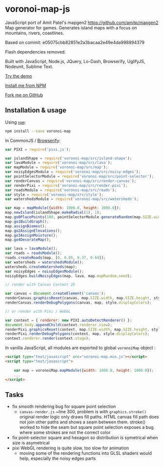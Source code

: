 voronoi-map-js
==============

JavaScript port of Amit Patel's mapgen2 https://github.com/amitp/mapgen2 Map generator for games. Generates island maps with a focus on mountains, rivers, coastlines.

Based on commit: e05075cbb82851e2a3bacaa2e49e4da998894379

Flash dependencies removed.

Built with JavaScript, Node.js, JQuery, Lo-Dash, Browserify, UglifyJS, Nodeunit, Sublime Text.

[Try the demo](http://rjanicek.github.io/voronoi-map-js/)

[Install me from NPM](https://npmjs.org/package/voronoi-map)

[Fork me on GitHub](https://github.com/rjanicek/voronoi-map-js)

Installation & usage
--------------------

Using [`npm`](http://npmjs.org/):

```bash
npm install --save voronoi-map
```

In CommonJS / [Browserify](http://browserify.org/):

```js
var PIXI = require('pixi.js');

var islandShape = require('voronoi-map/src/island-shape');
var lavaModule = require('voronoi-map/src/lava');
var mapModule = require('voronoi-map/src/map');
var noisyEdgesModule = require('voronoi-map/src/noisy-edges');
var pointSelectorModule = require('voronoi-map/src/point-selector');
var renderCanvas = require('voronoi-map/src/render-canvas');
var renderPixi = require('voronoi-map/src/render-pixi');
var roadsModule = require('voronoi-map/src/roads');
var style = require('voronoi-map/src/style');
var watershedsModule = require('voronoi-map/src/watersheds');

var map = mapModule({width: 1000.0, height: 1000.0});
map.newIsland(islandShape.makeRadial(1), 1);
map.go0PlacePoints(100, pointSelectorModule.generateRandom(map.SIZE.width, map.SIZE.height, map.mapRandom.seed));
map.go1BuildGraph();
map.assignBiomes();
map.go2AssignElevations();
map.go3AssignMoisture();
map.go4DecorateMap();

var lava = lavaModule();
var roads = roadsModule();
roads.createRoads(map, [0, 0.05, 0.37, 0.64]);
var watersheds = watershedsModule();
watersheds.createWatersheds(map);
var noisyEdges = noisyEdgesModule();
noisyEdges.buildNoisyEdges(map, lava, map.mapRandom.seed);

// render with Canvas Context 2D

var canvas = document.createElement('canvas');
renderCanvas.graphicsReset(canvas, map.SIZE.width, map.SIZE.height, style.displayColors);
renderCanvas.renderDebugPolygons(canvas, map, style.displayColors);

// or render with Pixi / WebGL

var context = { renderer: new PIXI.autoDetectRenderer() };
document.body.appendChild(context.renderer.view);
renderPixi.graphicsReset(context, map.SIZE.width, map.SIZE.height, style.displayColors);
renderPixi.renderDebugPolygons(context, map, style.displayColors);
context.renderer.render(context.stage);
```

In vanilla JavaScript, all modules are exported to global `voronoiMap` object :

```html
<script type="text/javascript" src="voronoi-map.min.js"></script>
<script type="text/javascript">
	
	var map = voronoiMap.mapModule({width: 1000.0, height: 1000.0});
	...
</script>
```

Tasks
-----

* fix smooth rendering bug for square point selection
	* `canvas-render.js` ~line 300, problem is with `graphics.stroke()` original render logic only draws fill paths. HTML canvas fill path does not join other paths and shows a seam between them. stroke() worked to hide the seam but square point selection exposes a bug where some strokes are not the correct color
* fix point-selector square and hexagon so distribution is symetrical when size is asymetrical
* pixi WebGL rendering is quite slow, too slow for animation
	* moving some of the rendering functions into GLSL shaders would help, especially the noisy edges parts